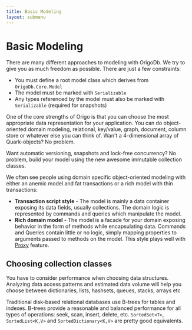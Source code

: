 ```yaml
---
title: Basic Modeling
layout: submenu
---
```


# Basic Modeling
There are many different approaches to modeling with OrigoDb. We try to give you as much freedom as possible. There are just a few constraints:

* You must define a root model class which derives from `OrigoDb.Core.Model`
* The model must be marked with `Serializable`
* Any types referenced by the model must also be marked with `Serializable` (required for snapshots)

One of the core strengths of Origo is that you can choose the most appropriate data representation for your application.
You can do object-oriented domain modeling, relational, key/value, graph, document, column store or whatever else you can think of. Wan't a 4-dimensional array of Quark-objects? No problem.

Want automatic versioning, snapshots and lock-free concurrency? No problem, build your model using the new awesome immutable collection classes.

We often see people using domain specific object-oriented modeling with either an anemic model and fat transactions or a rich model with thin transactions:

* **Transaction script style** - The model is mainly a data container exposing its data fields, usually collections. The domain logic is represented by commands and queries which manipulate the model.
* **Rich domain model** - The model is a facade for your domain exposing behavior in the form of methods while encapsulating data. Commands and Queries contain little or no logic, simply mapping properties to arguments passed to methods on the model. This style plays well with [Proxy](../proxy) feature.

## Choosing collection classes
You have to consider performance when choosing data structures. Analyzing data access patterns and estimated data volume will help you choose between dictionaries, lists, hashsets, queues, stacks, arrays etc

Traditional disk-based relational databases use B-trees for tables and indexes. B-trees provide a reasonable and balanced performance for all types of operations: seek, scan, insert, delete, etc. `SortedSet<T>`, `SortedList<K,V>` and `SortedDictionary<K,V>` are pretty good equivalents.
